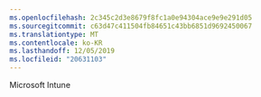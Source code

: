 ```yaml
---
ms.openlocfilehash: 2c345c2d3e8679f8fc1a0e94304ace9e9e291d05
ms.sourcegitcommit: c63d47c411504fb84651c43bb6851d9692450067
ms.translationtype: MT
ms.contentlocale: ko-KR
ms.lasthandoff: 12/05/2019
ms.locfileid: "20631103"
---
```

<Token xmlns:xlink="http://www.w3.org/1999/xlink">Microsoft Intune</Token>